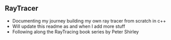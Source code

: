 ## RayTracer

- Documenting my journey building my own ray tracer from scratch in c++
- Will update this readme as and when I add more stuff
- Following along the RayTracing book series by Peter Shirley

